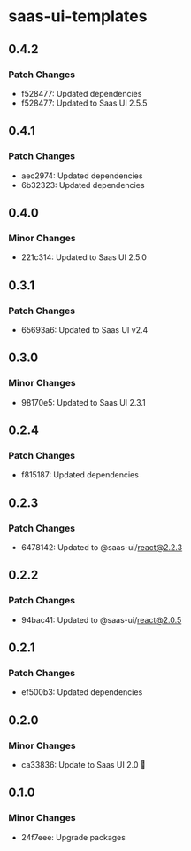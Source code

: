 # saas-ui-templates

## 0.4.2

### Patch Changes

- f528477: Updated dependencies
- f528477: Updated to Saas UI 2.5.5

## 0.4.1

### Patch Changes

- aec2974: Updated dependencies
- 6b32323: Updated dependencies

## 0.4.0

### Minor Changes

- 221c314: Updated to Saas UI 2.5.0

## 0.3.1

### Patch Changes

- 65693a6: Updated to Saas UI v2.4

## 0.3.0

### Minor Changes

- 98170e5: Updated to Saas UI 2.3.1

## 0.2.4

### Patch Changes

- f815187: Updated dependencies

## 0.2.3

### Patch Changes

- 6478142: Updated to @saas-ui/react@2.2.3

## 0.2.2

### Patch Changes

- 94bac41: Updated to @saas-ui/react@2.0.5

## 0.2.1

### Patch Changes

- ef500b3: Updated dependencies

## 0.2.0

### Minor Changes

- ca33836: Update to Saas UI 2.0 🥳

## 0.1.0

### Minor Changes

- 24f7eee: Upgrade packages

